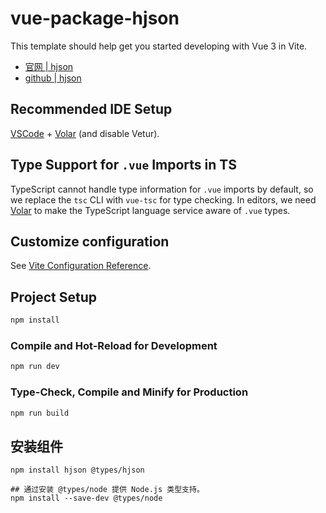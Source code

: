 # vue-package-hjson

This template should help get you started developing with Vue 3 in Vite.

- [官网 | hjson](https://hjson.github.io/)
- [github | hjson](https://github.com/hjson/hjson)

## Recommended IDE Setup

[VSCode](https://code.visualstudio.com/) + [Volar](https://marketplace.visualstudio.com/items?itemName=Vue.volar) (and disable Vetur).

## Type Support for `.vue` Imports in TS

TypeScript cannot handle type information for `.vue` imports by default, so we replace the `tsc` CLI with `vue-tsc` for type checking. In editors, we need [Volar](https://marketplace.visualstudio.com/items?itemName=Vue.volar) to make the TypeScript language service aware of `.vue` types.

## Customize configuration

See [Vite Configuration Reference](https://vite.dev/config/).

## Project Setup

```sh
npm install
```

### Compile and Hot-Reload for Development

```sh
npm run dev
```

### Type-Check, Compile and Minify for Production

```sh
npm run build
```

## 安装组件

```shell
npm install hjson @types/hjson

## 通过安装 @types/node 提供 Node.js 类型支持。
npm install --save-dev @types/node
```
